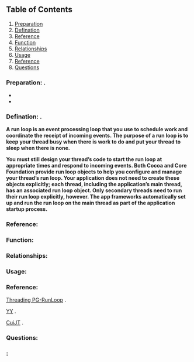 ## <a name='contents'>Table of Contents</a>

1. [Preparation](#Preparation)
1. [Defination](#Defination)
1. [Reference](#Reference)
1. [Function](#Function)
1. [Relationships](#Relationships)
1. [Usage](#Usage)
1. [Reference](#Reference)
1. [Questions](#Questions)
### <a name='Preparation'>Preparation:</a> . 
 * 
 * 
 
 
### <a name='Defination'>Defination:</a> . 
 **A run loop is an event processing loop that you use to schedule work and coordinate the receipt of incoming events. The purpose of a run loop is to keep your thread busy when there is work to do and put your thread to sleep when there is none.**  

**You must still design your thread’s code to start the run loop at appropriate times and respond to incoming events. Both Cocoa and Core Foundation provide run loop objects to help you configure and manage your thread’s run loop. Your application does not need to create these objects explicitly; each thread, including the application’s main thread, has an associated run loop object. Only secondary threads need to run their run loop explicitly, however. The app frameworks automatically set up and run the run loop on the main thread as part of the application startup process.**

### <a name='Reference'>Reference:</a>  

### <a name='Function'>Function:</a>  

### <a name='Relationships'>Relationships:</a>

### <a name='Usage'>Usage:</a>

### <a name='Reference'>Reference:</a> 

[Threading PG-RunLoop](https://developer.apple.com/library/archive/documentation/Cocoa/Conceptual/Multithreading/RunLoopManagement/RunLoopManagement.html#//apple_ref/doc/uid/10000057i-CH16-SW1) . 

[YY](https://blog.ibireme.com/2015/05/18/runloop/) . 

[CuiJT](https://www.cnblogs.com/kenshincui/p/6823841.html) . 
 
### <a name='Questions'>Questions:</a>  


### <a name=''>:</a>  


